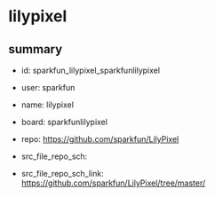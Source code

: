 # lilypixel
 
## summary 
* id: sparkfun_lilypixel_sparkfunlilypixel
* user: sparkfun
* name: lilypixel
* board: sparkfunlilypixel
* repo: https://github.com/sparkfun/LilyPixel



* src_file_repo_sch: 
* src_file_repo_sch_link: https://github.com/sparkfun/LilyPixel/tree/master/




